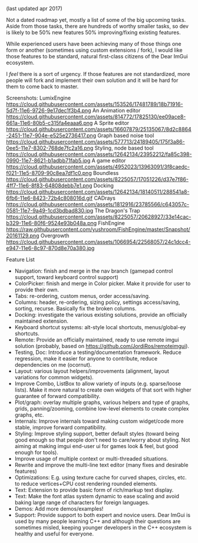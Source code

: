 (last updated apr 2017)

Not a dated roadmap yet, mostly a list of some of the big upcoming tasks.
Aside from those tasks, there are hundreds of worthy smaller tasks, so dev is likely to be 50% new features 50% improving/fixing existing features.

While experienced users have been achieving many of those things one form or another (sometimes using custom extensions / fork), I would like those features to be standard, natural first-class citizens of the Dear ImGui ecosystem.

I _feel_ there is a sort of urgency. If those features are not standardized, more people will fork and implement their own solution and it will be hard for them to come back to master. 

Screenshots:
LumixEngine https://cloud.githubusercontent.com/assets/153526/17481789/18b71916-5d7f-11e6-9726-9e17dec1f3b4.png
An Animation editor https://cloud.githubusercontent.com/assets/814772/17825130/ee09ace8-661a-11e6-80b5-c315fa4eaaa6.png
A Sprite editor https://cloud.githubusercontent.com/assets/16607879/25135067/8d2c8864-2451-11e7-904e-e525e2736417.png
Graph based noise tool https://cloud.githubusercontent.com/assets/577713/24189405/175f3a86-0ee5-11e7-8302-768de7fc2a16.png
Styling, node based tool https://cloud.githubusercontent.com/assets/12642134/23952212/fa85c398-0990-11e7-8621-b1adbb71fab5.jpg
A game editor https://cloud.githubusercontent.com/assets/4952023/13963091/3f8caedc-f021-11e5-8709-90c8ea7df1c0.png
Boundless https://cloud.githubusercontent.com/assets/8225057/17051226/d37e7f86-4ff7-11e6-8f83-64808debb7e1.png
Docking https://cloud.githubusercontent.com/assets/12642134/18140511/288541a8-6fb6-11e6-8423-72b4c808016d.gif
CADrays https://cloud.githubusercontent.com/assets/1812916/23785566/c643057c-0581-11e7-9a49-1cd3bdbad830.jpg
The Dragon's Trap https://cloud.githubusercontent.com/assets/8225057/20628927/33e14cac-b329-11e6-80f6-9524e93b048a.png
FishEngine https://raw.githubusercontent.com/yushroom/FishEngine/master/Snapshot/20161129.png
Overgrowth https://cloud.githubusercontent.com/assets/1066954/22568057/24c1dcc4-e947-11e6-8c97-870d8e70a380.jpg

Feature List

- Navigation: finish and merge in the nav branch (gamepad control support, toward keyboard control support)
- ColorPicker: finish and merge in Color picker. Make it provide for user to provide their own.
- Tabs: re-ordering, custom menus, order access/saving.
- Columns: header, re-ordering, sizing policy, settings access/saving, sorting, recurse. Basically fix the broken columns.
- Docking: investigate the various existing solutions, provide an officially maintained extension.
- Keyboard shortcut systems: alt-style local shortcuts, menus/global-ey shortcuts.
- Remote: Provide an officially maintained, ready to use remote imgui solution (probably, based on https://github.com/JordiRos/remoteimgui).
- Testing, Doc: Introduce a testing/documentation framework. Reduce regression, make it easier for anyone to contribute, reduce dependencies on me (ocornut).
- Layout: various layout helpers/improvements (alignment, layout variations for common widgets).
- Improve Combo, ListBox to allow variety of inputs (e.g. sparse/loose lists). Make it more natural to create own widgets of that sort with higher guarantee of forward compatibility.
- Plot/graph: overlay multiple graphs, various helpers and type of graphs, grids, panning/zooming, combine low-level elements to create complex graphs, etc.
- Internals: Improve internals toward making custom widget/code more stable, improve forward compatibility.
- Styling: Improve styling support, better default styles (toward being good enough so that people don't need to care/worry about styling. Not aiming at making imgui end-user ui for games look & feel, but good enough for tools).
- Improve usage of multiple context or multi-threaded situations.
- Rewrite and improve the multi-line text editor (many fixes and desirable features)
- Optimizations: E.g. using texture cache for curved shapes, circles, etc. to reduce vertices+CPU cost rendering rounded elements.
- Text: Extension to provide basic form of rich/markup text display.
- Text: Make the font atlas system dynamic to ease scaling and avoid baking large range of characters for foreign languages.
- Demos: Add more demos/examples!
- Support: Provide support to both expert and novice users. Dear ImGui is used by many people learning C++ and although their questions are sometimes misled, keeping younger developers in the C++ ecosystem is healthy and useful for everyone.

